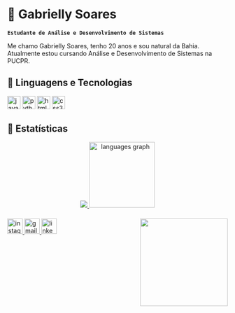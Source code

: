 # 🤖 Gabrielly Soares

**`Estudante de Análise e Desenvolvimento de Sistemas`**

Me chamo Gabrielly Soares, tenho 20 anos e sou natural da Bahia. Atualmente estou cursando Análise e Desenvolvimento de Sistemas na PUCPR.

## 🤖 Linguagens e Tecnologias
<div align="left">
  <img src="https://cdn.jsdelivr.net/gh/devicons/devicon/icons/javascript/javascript-original.svg" height="30" alt="javascript logo"/>
  <img src="https://cdn.jsdelivr.net/gh/devicons/devicon/icons/python/python-original.svg" height="30" alt="python logo"  />
   <img src="https://cdn.jsdelivr.net/gh/devicons/devicon/icons/html5/html5-original.svg" height="30" alt="html5 logo"  />
    <img src="https://cdn.jsdelivr.net/gh/devicons/devicon/icons/css3/css3-original.svg" height="30" alt="css3 logo"  />
</div>  

###

## 🤖 Estatísticas


<div align="center">
  <a href ="https://github.com/Gabyzitha">
  <img src="https://github-readme-stats.vercel.app/api?username=Gabyzitha&show_icons=true&hide=contribs,prs&cache_seconds=86400&theme=ocean_dark&locale=pt-br"  />
  <img src="https://github-readme-stats.vercel.app/api/top-langs?username=Gabyzitha&locale=en&hide_title=false&layout=compact&card_width=320&langs_count=5&theme=ocean_dark&hide_border=false" height="150" alt="languages graph"  />
</div>

###

<img align="right" height="200" src="https://i.pinimg.com/736x/12/70/e1/1270e12c64500c4b4b217be1a60337b0.jpg"  />

###


###

<div align="left">
    <a href = "https://www.instagram.com/gabysoares3476/">   
        <img src="https://img.shields.io/static/v1?message=Instagram&logo=instagram&label=&color=E4405F&logoColor=white&labelColor=&style=for-the-badge" height="35" alt="instagram logo"  />
    </a>    
    <a href = "mailto:gabriellysoares307@gmail.com">
      <img src="https://img.shields.io/static/v1?message=Gmail&logo=gmail&label=&color=D14836&logoColor=white&labelColor=&style=for-the-badge" height="35" alt="gmail logo"  />
    </a>
    <a href = "https://www.linkedin.com/in/gabrielly-soares-65b559313/">
      <img src="https://img.shields.io/static/v1?message=LinkedIn&logo=linkedin&label=&color=0077B5&logoColor=white&labelColor=&style=for-the-badge" height="35" alt="linkedin logo"  />
    </a>
</div>

###

<br clear="both">



###

